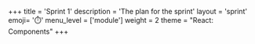 +++
title = 'Sprint 1'
description = 'The plan for the sprint'
layout = 'sprint'
emoji= '⏱️'
menu_level = ['module']
weight = 2
theme = "React: Components"
+++


